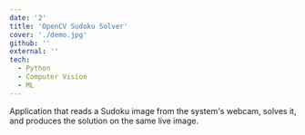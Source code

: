```yaml
---
date: '2'
title: 'OpenCV Sudoku Solver'
cover: './demo.jpg'
github: ''
external: ''
tech:
  - Python
  - Computer Vision
  - ML
---
```


Application that reads a Sudoku image from the system's webcam, solves it, and produces the solution on the same live image.